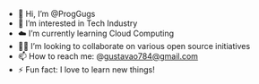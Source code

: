 - 👋 Hi, I’m @ProgGugs
- 👀 I’m interested in Tech Industry
- ☁️ I’m currently learning Cloud Computing
- 👨‍💻 I’m looking to collaborate on various open source initiatives 
- 📫 How to reach me: @gustavao784@gmail.com
- ⚡ Fun fact: I love to learn new things!

